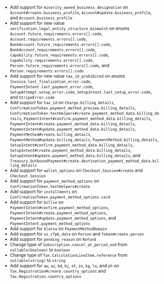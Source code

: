 * Add support for `minority_owned_business_designation` on `Account#create.business_profile`, `Account#update.business_profile`, and `Account.business_profile`
* Add support for new value `verification_legal_entity_structure_mismatch` on enums `Account.future_requirements.errors[].code`, `Account.requirements.errors[].code`, `BankAccount.future_requirements.errors[].code`, `BankAccount.requirements.errors[].code`, `Capability.future_requirements.errors[].code`, `Capability.requirements.errors[].code`, `Person.future_requirements.errors[].code`, and `Person.requirements.errors[].code`
* Add support for new value `tax_id_prohibited` on enums `Invoice.last_finalization_error.code`, `PaymentIntent.last_payment_error.code`, `SetupAttempt.setup_error.code`, `SetupIntent.last_setup_error.code`, and `StripeError.code`
* Add support for `tax_id` on `Charge.billing_details`, `ConfirmationToken.payment_method_preview.billing_details`, `ConfirmationToken.testHelpers#create.payment_method_data.billing_details`, `PaymentIntent#confirm.payment_method_data.billing_details`, `PaymentIntent#create.payment_method_data.billing_details`, `PaymentIntent#update.payment_method_data.billing_details`, `PaymentMethod#create.billing_details`, `PaymentMethod#update.billing_details`, `PaymentMethod.billing_details`, `SetupIntent#confirm.payment_method_data.billing_details`, `SetupIntent#create.payment_method_data.billing_details`, `SetupIntent#update.payment_method_data.billing_details`, and `Treasury.OutboundPayment#create.destination_payment_method_data.billing_details`
* Add support for `wallet_options` on `Checkout.Session#create` and `Checkout.Session`
* Add support for `payment_method_options` on `ConfirmationToken.testHelpers#create`
* Add support for `installments` on `ConfirmationToken.payment_method_options.card`
* Add support for `billie` on `PaymentIntent#confirm.payment_method_options`, `PaymentIntent#create.payment_method_options`, `PaymentIntent#update.payment_method_options`, and `PaymentIntent.payment_method_options`
* Add support for `klarna` on `PaymentMethodDomain`
* Add support for `us_cfpb_data` on `Person` and `Token#create.person`
* Add support for `pending_reason` on `Refund`
* Change type of `Subscription.cancel_at_period_end` from `nullable(boolean)` to `boolean`
* Change type of `Tax.CalculationLineItem.reference` from `nullable(string)` to `string`
* Add support for `aw`, `az`, `bd`, `bj`, `et`, `in`, `kg`, `la`, and `ph` on `Tax.Registration#create.country_options` and `Tax.Registration.country_options`